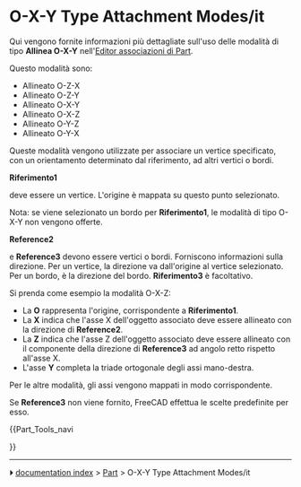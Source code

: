 # O-X-Y Type Attachment Modes/it
Qui vengono fornite informazioni più dettagliate sull\'uso delle modalità di tipo **Allinea O-X-Y** nell\'[Editor associazioni di Part](Part_EditAttachment/it.md).

Questo modalità sono:

-   Allineato O-Z-X
-   Allineato O-Z-Y
-   Allineato O-X-Y
-   Allineato O-X-Z
-   Allineato O-Y-Z
-   Allineato O-Y-X

Queste modalità vengono utilizzate per associare un vertice specificato, con un orientamento determinato dal riferimento, ad altri vertici o bordi.


**Riferimento1**

deve essere un vertice. L\'origine è mappata su questo punto selezionato.

Nota: se viene selezionato un bordo per **Riferimento1**, le modalità di tipo O-X-Y non vengono offerte.


**Reference2**

e **Reference3** devono essere vertici o bordi. Forniscono informazioni sulla direzione. Per un vertice, la direzione va dall\'origine al vertice selezionato. Per un bordo, è la direzione del bordo. **Riferimento3** è facoltativo.

Si prenda come esempio la modalità O-X-Z:

-   La **O** rappresenta l\'origine, corrispondente a **Riferimento1**.
-   La **X** indica che l\'asse X dell\'oggetto associato deve essere allineato con la direzione di **Reference2**.
-   La **Z** indica che l\'asse Z dell\'oggetto associato deve essere allineato con il componente della direzione di **Reference3** ad angolo retto rispetto all\'asse X.
-   L\'asse **Y** completa la triade ortogonale degli assi mano-destra.

Per le altre modalità, gli assi vengono mappati in modo corrispondente.

Se **Reference3** non viene fornito, FreeCAD effettua le scelte predefinite per esso.


{{Part_Tools_navi

}}



---
⏵ [documentation index](../README.md) > [Part](Category_Part.md) > O-X-Y Type Attachment Modes/it
